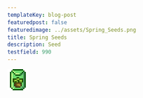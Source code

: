 ```yaml
---
templateKey: blog-post
featuredpost: false
featuredimage: ../assets/Spring_Seeds.png
title: Spring Seeds
description: Seed
testfield: 990
---
```

![Spring Seeds](../assets/Spring_Seeds.png)